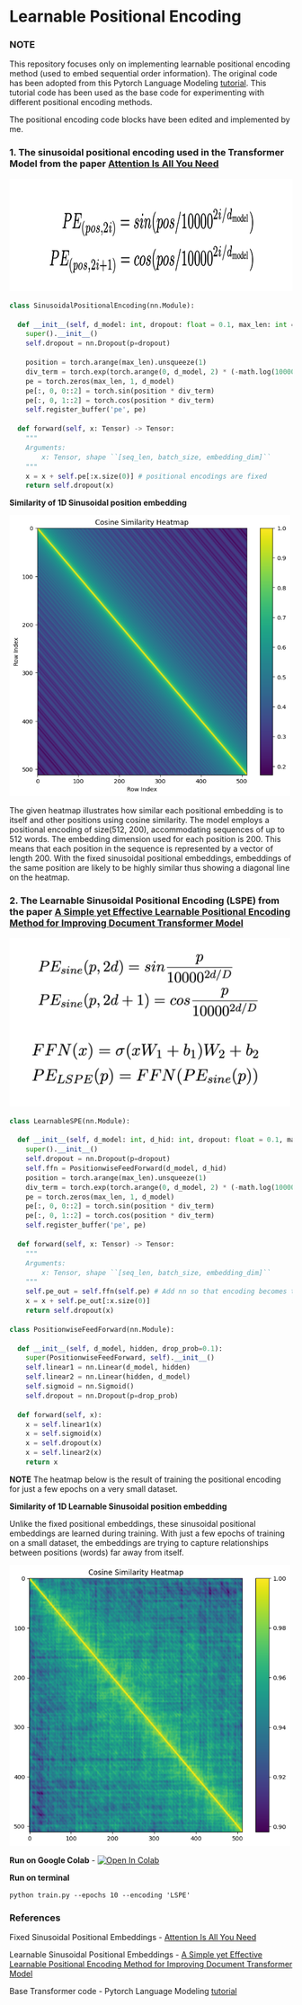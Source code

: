 # Learnable Positional Encoding 

### NOTE
This repository focuses only on implementing learnable positional encoding method (used to embed sequential order information). The original code has been adopted from this Pytorch Language Modeling [tutorial](https://pytorch.org/tutorials/beginner/transformer_tutorial.html). This tutorial code has been used as the base code for experimenting with different positional encoding methods.

The positional encoding code blocks have been edited and implemented by me.

### 1. The sinusoidal positional encoding used in the Transformer Model from the paper [Attention Is All You Need](https://arxiv.org/pdf/1706.03762.pdf)

<img src="/images/spe_formula.png" alt="Image Description" width="700" height="200">
<!-- ![spe](/images/spe_formula.png) -->

```python
class SinusoidalPositionalEncoding(nn.Module):

  def __init__(self, d_model: int, dropout: float = 0.1, max_len: int = 512):
    super().__init__()
    self.dropout = nn.Dropout(p=dropout)
  
    position = torch.arange(max_len).unsqueeze(1)
    div_term = torch.exp(torch.arange(0, d_model, 2) * (-math.log(10000.0) / d_model))
    pe = torch.zeros(max_len, 1, d_model)
    pe[:, 0, 0::2] = torch.sin(position * div_term)
    pe[:, 0, 1::2] = torch.cos(position * div_term)
    self.register_buffer('pe', pe)
  
  def forward(self, x: Tensor) -> Tensor:
    """
    Arguments:
        x: Tensor, shape ``[seq_len, batch_size, embedding_dim]``
    """
    x = x + self.pe[:x.size(0)] # positional encodings are fixed
    return self.dropout(x)
```

**Similarity of 1D Sinusoidal position embedding**

<img src="/images/spe_sim.png" alt="Image Description" width="500" height="500">

The given heatmap illustrates how similar each positional embedding is to itself and other positions using cosine similarity. The model employs a positional encoding of size(512, 200), accommodating sequences of up to 512 words. The embedding dimension used for each position is 200. This means that each position in the sequence is represented by a vector of length 200. With the fixed sinusoidal positional embeddings, embeddings of the same position are likely to be highly similar thus showing a diagonal line on the heatmap.

### 2. The Learnable Sinusoidal Positional Encoding (LSPE) from the paper [A Simple yet Effective Learnable Positional Encoding Method for Improving Document Transformer Model](https://aclanthology.org/2022.findings-aacl.42.pdf)

<img src="/images/lspe_formula.png" alt="Image Description" width="500" height="300">
<!-- ![lspe](/images/lspe_formula.png) -->

```python
class LearnableSPE(nn.Module):

  def __init__(self, d_model: int, d_hid: int, dropout: float = 0.1, max_len: int = 512):
    super().__init__()
    self.dropout = nn.Dropout(p=dropout)
    self.ffn = PositionwiseFeedForward(d_model, d_hid)
    position = torch.arange(max_len).unsqueeze(1)
    div_term = torch.exp(torch.arange(0, d_model, 2) * (-math.log(10000.0) / d_model))
    pe = torch.zeros(max_len, 1, d_model)
    pe[:, 0, 0::2] = torch.sin(position * div_term)
    pe[:, 0, 1::2] = torch.cos(position * div_term)
    self.register_buffer('pe', pe)
  
  def forward(self, x: Tensor) -> Tensor:
    """
    Arguments:
        x: Tensor, shape ``[seq_len, batch_size, embedding_dim]``
    """
    self.pe_out = self.ffn(self.pe) # Add nn so that encoding becomes trainable
    x = x + self.pe_out[:x.size(0)]
    return self.dropout(x)

class PositionwiseFeedForward(nn.Module):

  def __init__(self, d_model, hidden, drop_prob=0.1):
    super(PositionwiseFeedForward, self).__init__()
    self.linear1 = nn.Linear(d_model, hidden)
    self.linear2 = nn.Linear(hidden, d_model)
    self.sigmoid = nn.Sigmoid()
    self.dropout = nn.Dropout(p=drop_prob)
  
  def forward(self, x):
    x = self.linear1(x)
    x = self.sigmoid(x)
    x = self.dropout(x)
    x = self.linear2(x)
    return x
```
**NOTE**
The heatmap below is the result of training the positional encoding for just a few epochs on a very small dataset.

**Similarity of 1D Learnable Sinusoidal position embedding**

Unlike the fixed positional embeddings, these sinusoidal positional embeddings are learned during training. With just a few epochs of training on a small dataset, the embeddings are trying to capture relationships between positions (words) far away from itself.

<img src="/images/lspe_sim.png" alt="Image Description" width="500" height="500">

**Run on Google Colab** - [![Open In Colab](https://colab.research.google.com/assets/colab-badge.svg)]([https://colab.research.google.com/github/weiji14/deepbedmap/](https://colab.research.google.com/github/SwethaSrikari/ExploringPositionalEncoding/blob/main/Exploring_positional_encoding.ipynb)https://colab.research.google.com/github/SwethaSrikari/ExploringPositionalEncoding/blob/main/Exploring_positional_encoding.ipynb)

**Run on terminal**

```
python train.py --epochs 10 --encoding 'LSPE'
```

### References

Fixed Sinusoidal Positional Embeddings - [Attention Is All You Need](https://arxiv.org/pdf/1706.03762.pdf)

Learnable Sinusoidal Positional Embeddings - [A Simple yet Effective Learnable Positional Encoding Method for Improving Document Transformer Model](https://aclanthology.org/2022.findings-aacl.42.pdf)

Base Transformer code - Pytorch Language Modeling [tutorial](https://pytorch.org/tutorials/beginner/transformer_tutorial.html)

